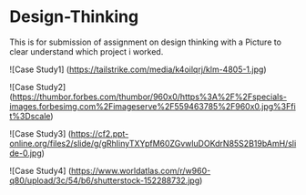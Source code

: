 # Design-Thinking
This is for submission of assignment on design thinking with a Picture to clear understand which project i worked.

![Case Study1]
(https://tailstrike.com/media/k4oilqrj/klm-4805-1.jpg)

![Case Study2]
(https://thumbor.forbes.com/thumbor/960x0/https%3A%2F%2Fspecials-images.forbesimg.com%2Fimageserve%2F559463785%2F960x0.jpg%3Ffit%3Dscale)

![Case Study3]
(https://cf2.ppt-online.org/files2/slide/g/gRhIinyTXYpfM60ZGvwluDOKdrN85S2B19bAmH/slide-0.jpg)

![Case Study4]
(https://www.worldatlas.com/r/w960-q80/upload/3c/54/b6/shutterstock-152288732.jpg)
